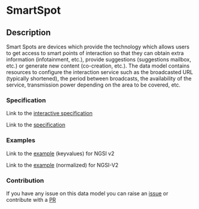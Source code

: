# SmartSpot

## Description 

Smart Spots are devices which provide the technology which allows users to get
access to smart points of interaction so that they can obtain extra information
(infotainment, etc.), provide suggestions (suggestions mailbox, etc.) or
generate new content (co-creation, etc.). The data model contains resources to
configure the interaction service such as the broadcasted URL (typically
shortened), the period between broadcasts, the availability of the service,
transmission power depending on the area to be covered, etc.

### Specification

Link to the [interactive specification](https://swagger.lab.fiware.org/?url=https://smart-data-models.github.io/dataModel.PointOfInteraction/SmartSpot/swagger.yaml)

Link to the [specification](https://smart-data-models.github.io/dataModel.PointOfInteraction/SmartSpot/doc/spec.md)
### Examples

Link to the [example](https://smart-data-models.github.io/dataModel.PointOfInteraction/SmartSpot/examples/example.json) (keyvalues) for NGSI v2

Link to the [example](https://smart-data-models.github.io/dataModel.PointOfInteraction/SmartSpot/examples/example-normalized.json) (normalized) for NGSI-V2
### Contribution

 If you have any issue on this data model you can raise an [issue](https://github.com/smart-data-models/dataModel.PointOfInteraction/issues)  or contribute with a [PR](https://github.com/smart-data-models/dataModel.PointOfInteraction/pulls)